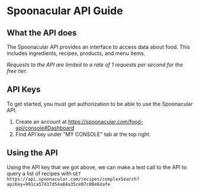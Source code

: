 # Spoonacular API Guide

## What the API does
The Spoonacular API provides an interface to access data about food. This includes ingredients, recipes, products, and menu items.

*Requests to the API are limited to a rate of 1 requests per second for the free tier.*


## API Keys
To get started, you must get authorization to be able to use the Spoonacular API.

1. Create an account at https://spoonacular.com/food-api/console#Dashboard
2. Find API key under "MY CONSOLE" tab at the top right.

## Using the API
Using the API key that we got above, we can make a test call to the API to query a list of recipes with ```GET https://api.spoonacular.com/recipes/complexSearch?apiKey=991ca57d17d54a84a35ce07c00e6dafe```
